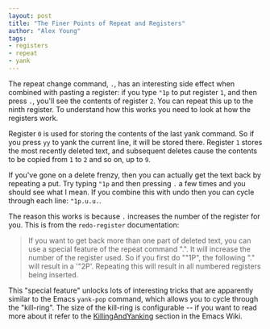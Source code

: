 ```yaml
---
layout: post
title: "The Finer Points of Repeat and Registers"
author: "Alex Young"
tags: 
- registers
- repeat
- yank
---
```


The repeat change command, `.`, has an interesting side effect when combined with pasting a register: if you type `"1p` to put register `1`, and then press `.`, you'll see the contents of register `2`.  You can repeat this up to the ninth register.  To understand how this works you need to look at how the registers work.

Register `0` is used for storing the contents of the last yank command.  So if you press `yy` to yank the current line, it will be stored there.  Register `1` stores the most recently deleted text, and subsequent deletes cause the contents to be copied from `1` to `2` and so on, up to `9`.

If you've gone on a delete frenzy, then you can actually get the text back by repeating a put.  Try typing `"1p` and then pressing `.` a few times and you should see what I mean.  If you combine this with undo then you can cycle through each line: `"1p.u.u.`.

The reason this works is because `.` increases the number of the register for you.  This is from the `redo-register` documentation:

> If you want to get back more than one part of deleted text, you can use a
> special feature of the repeat command ".".  It will increase the number of the
> register used.  So if you first do ""1P", the following "." will result in a
> '"2P'.  Repeating this will result in all numbered registers being inserted.

This "special feature" unlocks lots of interesting tricks that are apparently similar to the Emacs `yank-pop` command, which allows you to cycle through the "kill-ring".  The size of the kill-ring is configurable -- if you want to read more about it refer to the [KillingAndYanking](http://www.emacswiki.org/emacs/KillingAndYanking) section in the Emacs Wiki.
